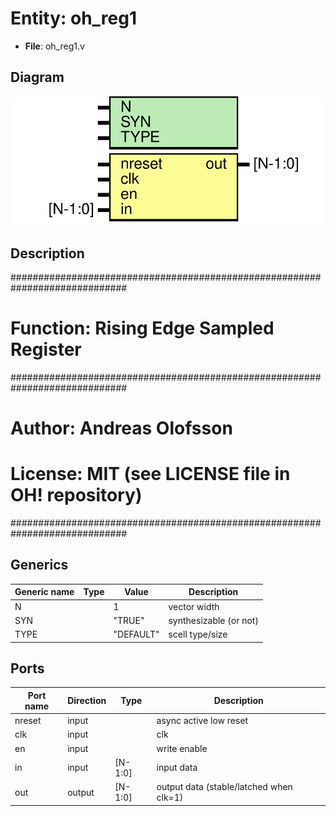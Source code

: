 # Entity: oh_reg1

- **File**: oh_reg1.v
## Diagram

![Diagram](oh_reg1.svg "Diagram")
## Description

#############################################################################
# Function: Rising Edge Sampled Register                                    #
#############################################################################
# Author:   Andreas Olofsson                                                #
# License:  MIT (see LICENSE file in OH! repository)                        #
#############################################################################

## Generics

| Generic name | Type | Value     | Description              |
| ------------ | ---- | --------- | ------------------------ |
| N            |      | 1         |  vector width            |
| SYN          |      | "TRUE"    |  synthesizable (or not)  |
| TYPE         |      | "DEFAULT" |  scell type/size         |
## Ports

| Port name | Direction | Type    | Description                             |
| --------- | --------- | ------- | --------------------------------------- |
| nreset    | input     |         | async active low reset                  |
| clk       | input     |         | clk                                     |
| en        | input     |         | write enable                            |
| in        | input     | [N-1:0] | input data                              |
| out       | output    | [N-1:0] | output data (stable/latched when clk=1) |
